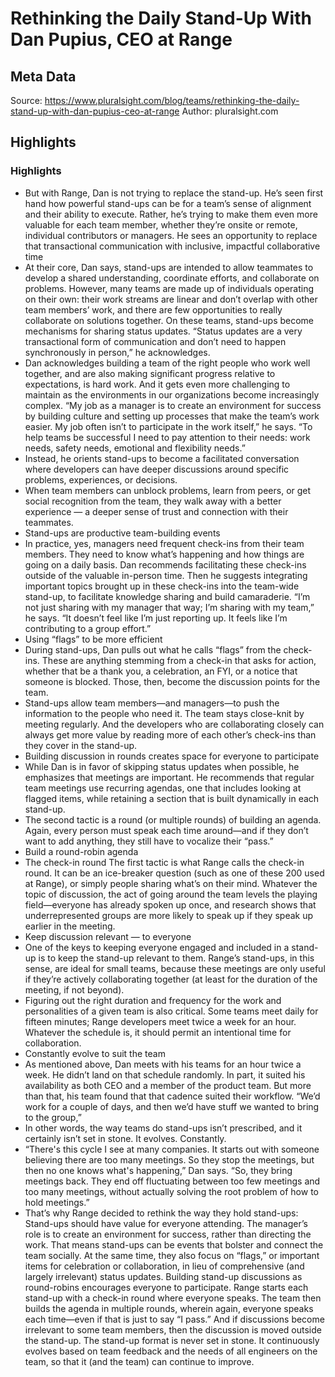 # Rethinking the Daily Stand-Up With Dan Pupius, CEO at Range

## Meta Data

Source:  https://www.pluralsight.com/blog/teams/rethinking-the-daily-stand-up-with-dan-pupius-ceo-at-range 
Author: pluralsight.com

## Highlights

### Highlights

- But with Range, Dan is not trying to replace the stand-up. He’s seen first hand how powerful stand-ups can be for a team’s sense of alignment and their ability to execute. Rather, he’s trying to make them even more valuable for each team member, whether they’re onsite or remote, individual contributors or managers. He sees an opportunity to replace that transactional communication with inclusive, impactful collaborative time
- At their core, Dan says, stand-ups are intended to allow teammates to develop a shared understanding, coordinate efforts, and collaborate on problems. However, many teams are made up of individuals operating on their own: their work streams are linear and don’t overlap with other team members’ work, and there are few opportunities to really collaborate on solutions together. On these teams, stand-ups become mechanisms for sharing status updates. 
  “Status updates are a very transactional form of communication and don’t need to happen synchronously in person,” he acknowledges.
- Dan acknowledges building a team of the right people who work well together, and are also making significant progress relative to expectations, is hard work. And it gets even more challenging to maintain as the environments in our organizations become increasingly complex.
  “My job as a manager is to create an environment for success by building culture and setting up processes that make the team’s work easier. My job often isn’t to participate in the work itself,” he says. “To help teams be successful I need to pay attention to their needs: work needs, safety needs, emotional and flexibility needs.”
- Instead, he orients stand-ups to become a facilitated conversation where developers can have deeper discussions around specific problems, experiences, or decisions.
- When team members can unblock problems, learn from peers, or get social recognition from the team, they walk away with a better experience — a deeper sense of trust and connection with their teammates.
- Stand-ups are productive team-building events
- In practice, yes, managers need frequent check-ins from their team members. They need to know what’s happening and how things are going on a daily basis. Dan recommends facilitating these check-ins outside of the valuable in-person time. Then he suggests integrating important topics brought up in these check-ins into the team-wide stand-up, to facilitate knowledge sharing and build camaraderie.
  “I’m not just sharing with my manager that way; I’m sharing with my team,” he says. “It doesn’t feel like I’m just reporting up. It feels like I’m contributing to a group effort.”
- Using “flags” to be more efficient
- During stand-ups, Dan pulls out what he calls “flags” from the check-ins. These are anything stemming from a check-in that asks for action, whether that be a thank you, a celebration, an FYI, or a notice that someone is blocked. Those, then, become the discussion points for the team.
- Stand-ups allow team members—and managers—to push the information to the people who need it. The team stays close-knit by meeting regularly. And the developers who are collaborating closely can always get more value by reading more of each other’s check-ins than they cover in the stand-up.
- Building discussion in rounds creates space for everyone to participate
- While Dan is in favor of skipping status updates when possible, he emphasizes that meetings are important. He recommends that regular team meetings use recurring agendas, one that includes looking at flagged items, while retaining a section that is built dynamically in each stand-up.
- The second tactic is a round (or multiple rounds) of building an agenda. Again, every person must speak each time around—and if they don’t want to add anything, they still have to vocalize their “pass.”
- Build a round-robin agenda
- The check-in round
  The first tactic is what Range calls the check-in round. It can be an ice-breaker question (such as one of these 200 used at Range), or simply people sharing what’s on their mind. Whatever the topic of discussion, the act of going around the team levels the playing field—everyone has already spoken up once, and research shows that underrepresented groups are more likely to speak up if they speak up earlier in the meeting.
- Keep discussion relevant — to everyone
- One of the keys to keeping everyone engaged and included in a stand-up is to keep the stand-up relevant to them. Range’s stand-ups, in this sense, are ideal for small teams, because these meetings are only useful if they’re actively collaborating together (at least for the duration of the meeting, if not beyond).
- Figuring out the right duration and frequency for the work and personalities of a given team is also critical. Some teams meet daily for fifteen minutes; Range developers meet twice a week for an hour. Whatever the schedule is, it should permit an intentional time for collaboration.
- Constantly evolve to suit the team
- As mentioned above, Dan meets with his teams for an hour twice a week. He didn’t land on that schedule randomly. In part, it suited his availability as both CEO and a member of the product team. But more than that, his team found that that cadence suited their workflow.
  “We’d work for a couple of days, and then we’d have stuff we wanted to bring to the group,”
- In other words, the way teams do stand-ups isn’t prescribed, and it certainly isn’t set in stone. It evolves. Constantly.
- “There's this cycle I see at many companies. It starts out with someone believing there are too many meetings. So they stop the meetings, but then no one knows what's happening,” Dan says. “So, they bring meetings back. They end off fluctuating between too few meetings and too many meetings, without actually solving the root problem of how to hold meetings.”
- That’s why Range decided to rethink the way they hold stand-ups:
  Stand-ups should have value for everyone attending. The manager’s role is to create an environment for success, rather than directing the work. That means stand-ups can be events that bolster and connect the team socially. At the same time, they also focus on “flags,” or important items for celebration or collaboration, in lieu of comprehensive (and largely irrelevant) status updates.
  Building stand-up discussions as round-robins encourages everyone to participate. Range starts each stand-up with a check-in round where everyone speaks. The team then builds the agenda in multiple rounds, wherein again, everyone speaks each time—even if that is just to say “I pass.” And if discussions become irrelevant to some team members, then the discussion is moved outside the stand-up.
  The stand-up format is never set in stone. It continuously evolves based on team feedback and the needs of all engineers on the team, so that it (and the team) can continue to improve.

